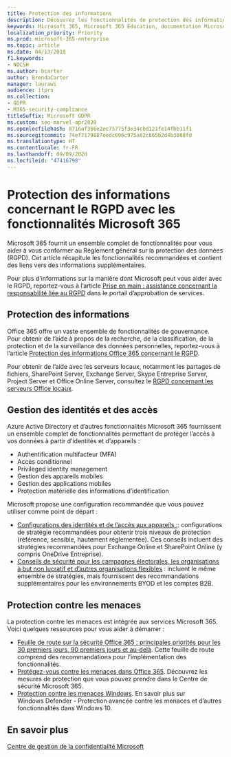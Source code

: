 ```yaml
---
title: Protection des informations
description: Découvrez les fonctionnalités de protection des informations dans Microsoft 365 pour le règlement général sur la protection des données (RGPD).
keywords: Microsoft 365, Microsoft 365 Éducation, documentation Microsoft 365, RGPD
localization_priority: Priority
ms.prod: microsoft-365-enterprise
ms.topic: article
ms.date: 04/13/2018
f1.keywords:
- NOCSH
ms.author: bcarter
author: BrendaCarter
manager: laurawi
audience: itpro
ms.collection:
- GDPR
- M365-security-compliance
titleSuffix: Microsoft GDPR
ms.custom: seo-marvel-apr2020
ms.openlocfilehash: 8716af366e2ec75775f3e34cbd121fe14fbb11f1
ms.sourcegitcommit: 74ef7179887eedc696c975a82c865b2d4b3808fd
ms.translationtype: HT
ms.contentlocale: fr-FR
ms.lasthandoff: 09/09/2020
ms.locfileid: "47416798"
---
```

# <a name="information-protection-for-gdpr-with-microsoft-365-capabilities"></a>Protection des informations concernant le RGPD avec les fonctionnalités Microsoft 365

Microsoft 365 fournit un ensemble complet de fonctionnalités pour vous aider à vous conformer au Règlement général sur la protection des données (RGPD). Cet article récapitule les fonctionnalités recommandées et contient des liens vers des informations supplémentaires.

Pour plus d’informations sur la manière dont Microsoft peut vous aider avec le RGPD, reportez-vous à l’article [Prise en main : assistance concernant la responsabilité liée au RGPD](https://servicetrust.microsoft.com/ViewPage/GDPRGetStarted) dans le portail d’approbation de services.

## <a name="information-protection"></a>Protection des informations

Office 365 offre un vaste ensemble de fonctionnalités de gouvernance. Pour obtenir de l’aide à propos de la recherche, de la classification, de la protection et de la surveillance des données personnelles, reportez-vous à l’article [Protection des informations Office 365 concernant le RGPD](https://docs.microsoft.com/microsoft-365/compliance/office-365-information-protection-for-gdpr).

Pour obtenir de l’aide avec les serveurs locaux, notamment les partages de fichiers, SharePoint Server, Exchange Server, Skype Entreprise Server, Project Server et Office Online Server, consultez le [RGPD concernant les serveurs Office locaux](https://docs.microsoft.com/microsoft-365/compliance/gdpr-for-office-servers). 

## <a name="identity-and-access-management"></a>Gestion des identités et des accès

Azure Active Directory et d’autres fonctionnalités Microsoft 365 fournissent un ensemble complet de fonctionnalités permettant de protéger l’accès à vos données à partir d’identités et d’appareils :

- Authentification multifacteur (MFA)
- Accès conditionnel
- Privileged identity management
- Gestion des appareils mobiles
- Gestion des applications mobiles
- Protection matérielle des informations d’identification

Microsoft propose une configuration recommandée que vous pouvez utiliser comme point de départ :

- [Configurations des identités et de l’accès aux appareils :](../enterprise/microsoft-365-policies-configurations.md): configurations de stratégie recommandées pour obtenir trois niveaux de protection (référence, sensible, hautement réglementée). Ces conseils incluent des stratégies recommandées pour Exchange Online et SharePoint Online (y compris OneDrive Entreprise).
- [Conseils de sécurité pour les campagnes électorales, les organisations à but non lucratif et d’autres organisations flexibles](https://docs.microsoft.com/microsoft-365/security/office-365-security/microsoft-security-guidance-for-political-campaigns-nonprofits-and-other-agile-o) : incluent le même ensemble de stratégies, mais fournissent des recommandations supplémentaires pour les environnements BYOD et les comptes B2B.

## <a name="threat-protection"></a>Protection contre les menaces

La protection contre les menaces est intégrée aux services Microsoft 365. Voici quelques ressources pour vous aider à démarrer :

- [Feuille de route sur la sécurité Office 365 : principales priorités pour les 30 premiers jours, 90 premiers jours et au-delà](https://docs.microsoft.com/microsoft-365/security/office-365-security/security-roadmap). Cette feuille de route comprend des recommandations pour l’implémentation des fonctionnalités. 
- [Protégez-vous contre les menaces dans Office 365](https://docs.microsoft.com/microsoft-365/security/office-365-security/protect-against-threats). Découvrez les mesures de protection que vous pouvez prendre dans le Centre de sécurité Microsoft 365.
- [Protection contre les menaces Windows](https://docs.microsoft.com/windows/security/threat-protection/). En savoir plus sur Windows Defender - Protection avancée contre les menaces et d’autres fonctionnalités dans Windows 10.

## <a name="learn-more"></a>En savoir plus

[Centre de gestion de la confidentialité Microsoft](https://www.microsoft.com/trust-center/privacy/gdpr-overview)
